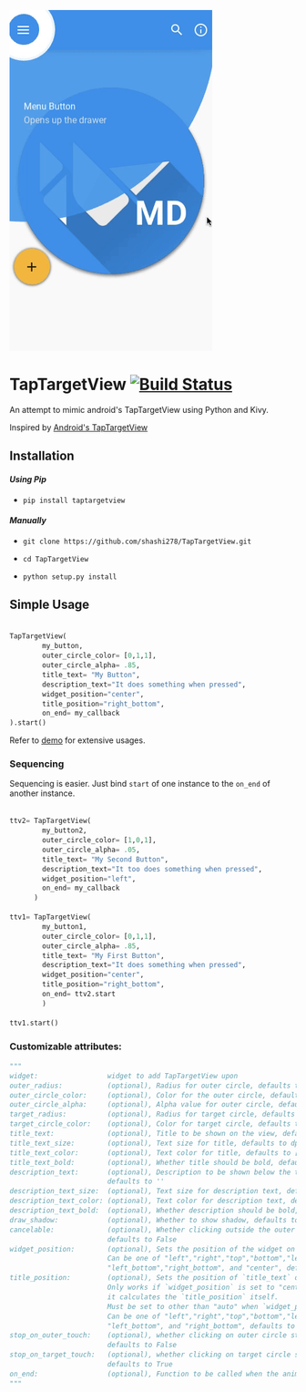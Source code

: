 ![TapTargetView demo](demo/ttv_demo_2.gif)

# TapTargetView [![Build Status](https://travis-ci.org/shashi278/TapTargetView.svg?branch=master)](https://travis-ci.org/shashi278/TapTargetView)
An attempt to mimic android's TapTargetView using Python and Kivy.

Inspired by [Android's TapTargetView](https://github.com/KeepSafe/TapTargetView)

## Installation
#### *Using Pip*
 * `pip install taptargetview`
  
#### *Manually*

 * `git clone https://github.com/shashi278/TapTargetView.git`
    
 * `cd TapTargetView`
    
 * `python setup.py install`

## Simple Usage
```python

TapTargetView(
        my_button,
        outer_circle_color= [0,1,1],
        outer_circle_alpha= .85,
        title_text= "My Button",
        description_text="It does something when pressed",
        widget_position="center",
        title_position="right_bottom",
        on_end= my_callback
).start()

```
Refer to [demo](demo/ttv_demo.py) for extensive usages.

### Sequencing
Sequencing is easier. Just bind `start` of one instance to the `on_end` of another instance.
```python

ttv2= TapTargetView(
        my_button2,
        outer_circle_color= [1,0,1],
        outer_circle_alpha= .05,
        title_text= "My Second Button",
        description_text="It too does something when pressed",
        widget_position="left",
        on_end= my_callback
      )
      
ttv1= TapTargetView(
        my_button1,
        outer_circle_color= [0,1,1],
        outer_circle_alpha= .85,
        title_text= "My First Button",
        description_text="It does something when pressed",
        widget_position="center",
        title_position="right_bottom",
        on_end= ttv2.start
        )

ttv1.start()

```

### Customizable attributes:
```python
"""
widget:                 widget to add TapTargetView upon
outer_radius:           (optional), Radius for outer circle, defaults to dp(300)
outer_circle_color:     (optional), Color for the outer circle, defaults to [1,0,0]
outer_circle_alpha:     (optional), Alpha value for outer circle, defaults to .96
target_radius:          (optional), Radius for target circle, defaults to dp(45)
target_circle_color:    (optional), Color for target circle, defaults to [1,1,1]
title_text:             (optional), Title to be shown on the view, defaults to ''
title_text_size:        (optional), Text size for title, defaults to dp(25)
title_text_color:       (optional), Text color for title, defaults to [1,1,1,1]
title_text_bold:        (optional), Whether title should be bold, defaults to `True`
description_text:       (optional), Description to be shown below the title(Keep it short),
                        defaults to ''
description_text_size:  (optional), Text size for description text, defaults to dp(20)
description_text_color: (optional), Text color for description text, defaults to [.9,.9,.9,1]
description_text_bold:  (optional), Whether description should be bold, defaults to False
draw_shadow:            (optional), Whether to show shadow, defaults to False
cancelable:             (optional), Whether clicking outside the outer circle dismisses the view,
                        defaults to False
widget_position:        (optional), Sets the position of the widget on the outer_circle.
                        Can be one of "left","right","top","bottom","left_top","right_top",
                        "left_bottom","right_bottom", and "center", defaults to "left"
title_position:         (optional), Sets the position of `title_text` on the outer circle.
                        Only works if `widget_position` is set to "center". In all other cases,
                        it calculates the `title_position` itself.
                        Must be set to other than "auto" when `widget_position` is set to "center".
                        Can be one of "left","right","top","bottom","left_top","right_top",
                        "left_bottom", and "right_bottom", defaults to "auto" (since `widget_position` is "left")
stop_on_outer_touch:    (optional), whether clicking on outer circle stops the animation,
                        defaults to False
stop_on_target_touch:   (optional), whether clicking on target circle should stop the animation,
                        defaults to True
on_end:                 (optional), Function to be called when the animation stops, defaults to None
"""
```